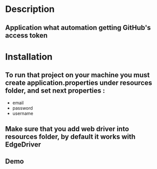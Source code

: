 # Description
## Application what automation getting GitHub's access token
# Installation
## To run that project on your machine you must create application.properties under resources folder, and set next properties :
* email
* password
* username
## Make sure that you add web driver into resources folder, by default it works with EdgeDriver
## Demo